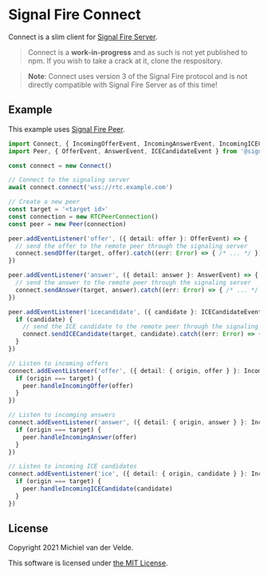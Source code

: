 # Signal Fire Connect

Connect is a slim client for [Signal Fire Server](https://github.com/signal-fire/server).

> Connect is a **work-in-progress** and as such is not yet published to npm.
> If you wish to take a crack at it, clone the respository.

> **Note**: Connect uses version 3 of the Signal Fire protocol and is not
> directly compatible with Signal Fire Server as of this time!

## Example

This example uses [Signal Fire Peer](https://github.com/signal-fire/peer).

```typescript
import Connect, { IncomingOfferEvent, IncomingAnswerEvent, IncomingICECanidateEvent } from './index'
import Peer, { OfferEvent, AnswerEvent, ICECandidateEvent } from '@signal-fire/peer'

const connect = new Connect()

// Connect to the signaling server
await connect.connect('wss://rtc.example.com')

// Create a new peer
const target = '<target id>'
const connection = new RTCPeerConnection()
const peer = new Peer(connection)

peer.addEventListener('offer', ({ detail: offer }: OfferEvent) => {
  // send the offer to the remote peer through the signaling server
  connect.sendOffer(target, offer).catch((err: Error) => { /* ... */ })
})

peer.addEventListener('answer', ({ detail: answer }: AnswerEvent) => {
  // send the answer to the remote peer through the signaling server
  connect.sendAnswer(target, answer).catch((err: Error) => { /* ... */ })
})

peer.addEventListener('icecandidate', ({ candidate }: ICECandidateEvent) => {
  if (candidate) {
    // send the ICE candidate to the remote peer through the signaling server
    connect.sendICECandidate(target, candidate).catch((err: Error) => { /* ... */ })
  }
})

// Listen to incoming offers
connect.addEventListener('offer', ({ detail: { origin, offer } }: IncomingOfferEvent) => {
  if (origin === target) {
    peer.handleIncomingOffer(offer)
  }
})

// Listen to incomging answers
connect.addEventListener('answer', ({ detail: { origin, answer } }: IncomingAnswerEvent) => {
  if (origin === target) {
    peer.handleIncomingAnswer(offer)
  }
})

// Listen to incoming ICE candidates
connect.addEventListener('ice', ({ detail: { origin, candidate } }: IncomingICECandidateEvent) => {
  if (origin === target) {
    peer.handleIncomingICECandidate(candidate)
  }
})
```

## License

Copyright 2021 Michiel van der Velde.

This software is licensed under [the MIT License](LICENSE).
